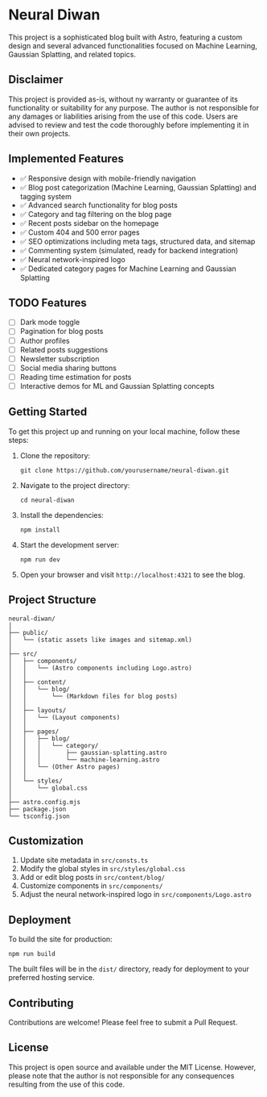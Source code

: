 # Neural Diwan

This project is a sophisticated blog built with Astro, featuring a custom design and several advanced functionalities focused on Machine Learning, Gaussian Splatting, and related topics.

## Disclaimer

This project is provided as-is, without ny warranty or guarantee of its functionality or suitability for any purpose. The author is not responsible for any damages or liabilities arising from the use of this code. Users are advised to review and test the code thoroughly before implementing it in their own projects.

## Implemented Features

- ✅ Responsive design with mobile-friendly navigation
- ✅ Blog post categorization (Machine Learning, Gaussian Splatting) and tagging system
- ✅ Advanced search functionality for blog posts
- ✅ Category and tag filtering on the blog page
- ✅ Recent posts sidebar on the homepage
- ✅ Custom 404 and 500 error pages
- ✅ SEO optimizations including meta tags, structured data, and sitemap
- ✅ Commenting system (simulated, ready for backend integration)
- ✅ Neural network-inspired logo
- ✅ Dedicated category pages for Machine Learning and Gaussian Splatting

## TODO Features

- [ ] Dark mode toggle
- [ ] Pagination for blog posts
- [ ] Author profiles
- [ ] Related posts suggestions
- [ ] Newsletter subscription
- [ ] Social media sharing buttons
- [ ] Reading time estimation for posts
- [ ] Interactive demos for ML and Gaussian Splatting concepts

## Getting Started

To get this project up and running on your local machine, follow these steps:

1. Clone the repository:
   ```
   git clone https://github.com/yourusername/neural-diwan.git
   ```
2. Navigate to the project directory:
   ```
   cd neural-diwan
   ```
3. Install the dependencies:
   ```
   npm install
   ```
4. Start the development server:
   ```
   npm run dev
   ```
5. Open your browser and visit `http://localhost:4321` to see the blog.

## Project Structure

```
neural-diwan/
│
├── public/
│   └── (static assets like images and sitemap.xml)
│
├── src/
│   ├── components/
│   │   └── (Astro components including Logo.astro)
│   │
│   ├── content/
│   │   └── blog/
│   │       └── (Markdown files for blog posts)
│   │
│   ├── layouts/
│   │   └── (Layout components)
│   │
│   ├── pages/
│   │   ├── blog/
│   │   │   └── category/
│   │   │       ├── gaussian-splatting.astro
│   │   │       └── machine-learning.astro
│   │   └── (Other Astro pages)
│   │
│   └── styles/
│       └── global.css
│
├── astro.config.mjs
├── package.json
└── tsconfig.json
```

## Customization

1. Update site metadata in `src/consts.ts`
2. Modify the global styles in `src/styles/global.css`
3. Add or edit blog posts in `src/content/blog/`
4. Customize components in `src/components/`
5. Adjust the neural network-inspired logo in `src/components/Logo.astro`

## Deployment

To build the site for production:

```
npm run build
```

The built files will be in the `dist/` directory, ready for deployment to your preferred hosting service.

## Contributing

Contributions are welcome! Please feel free to submit a Pull Request.

## License

This project is open source and available under the MIT License. However, please note that the author is not responsible for any consequences resulting from the use of this code.